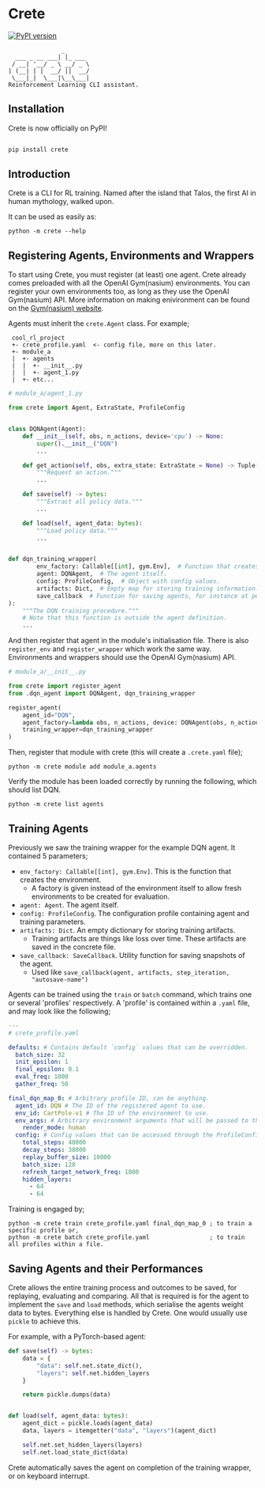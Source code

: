 # Crete

[![PyPI version](https://badge.fury.io/py/crete.svg)](https://badge.fury.io/py/crete)

```
               _       
  ___ _ __ ___| |_ ___ 
 / __| '__/ _ \ __/ _ \
| (__| | |  __/ ||  __/
 \___|_|  \___|\__\___|
Reinforcement Learning CLI assistant.

```

## Installation

Crete is now officially on PyPI!

```cmd

pip install crete

```

## Introduction

Crete is a CLI for RL training.
Named after the island that Talos, the first AI in human mythology, walked upon.

It can be used as easily as:

```
python -m crete --help
```

## Registering Agents, Environments and Wrappers

To start using Crete, you must register (at least) one agent.
Crete already comes preloaded with all the OpenAI Gym(nasium) environments.
You can register your own environments too, as long as they use the OpenAI Gym(nasium) API.
More information on making enivironment can be found on
the [Gym(nasium) website](https://gymnasium.farama.org/tutorials/gymnasium_basics/environment_creation/).

Agents must inherit the `crete.Agent` class. For example;

```
 cool_rl_project
 +- crete_profile.yaml  <- config file, more on this later.
 +- module_a 
 |  +- agents
 |  |  +- __init__.py
 |  |  +- agent_1.py
 |  +- etc...
```

```python
# module_a/agent_1.py

from crete import Agent, ExtraState, ProfileConfig


class DQNAgent(Agent):
    def __init__(self, obs, n_actions, device='cpu') -> None:
        super().__init__("DQN")
        ...

    def get_action(self, obs, extra_state: ExtraState = None) -> Tuple[int, ExtraState]:
        """Request an action."""
        ...

    def save(self) -> bytes:
        """Extract all policy data."""
        ...

    def load(self, agent_data: bytes):
        """Load policy data."""
        ...


def dqn_training_wrapper(
        env_factory: Callable[[int], gym.Env],  # Function that creates the environment.
        agent: DQNAgent,  # The agent itself.
        config: ProfileConfig,  # Object with config values.
        artifacts: Dict,  # Empty map for storing training information.
        save_callback  # Function for saving agents, for instance at peak rewards.
):
    """The DQN training procedure."""
    # Note that this function is outside the agent definition.
    ...
```

And then register that agent in the module's initialisation file.
There is also `register_env` and `register_wrapper` which work the same way.
Environments and wrappers should use the OpenAI Gym(nasium) API.

```python
# module_a/__init__.py

from crete import register_agent
from .dqn_agent import DQNAgent, dqn_training_wrapper

register_agent(
    agent_id="DQN",
    agent_factory=lambda obs, n_actions, device: DQNAgent(obs, n_actions, device=device),
    training_wrapper=dqn_training_wrapper
)
```

Then, register that module with crete (this will create a `.crete.yaml` file);

```
python -m crete module add module_a.agents
```

Verify the module has been loaded correctly by running the following, which should list DQN.

```
python -m crete list agents
```

## Training Agents

Previously we saw the training wrapper for the example DQN agent. It contained 5 parameters;

- `env_factory: Callable[[int], gym.Env]`. This is the function that creates the environment.
    - A factory is given instead of the environment itself to allow fresh environments to be created for evaluation.
- `agent: Agent`. The agent itself.
- `config: ProfileConfig`. The configuration profile containing agent and training parameters.
- `artifacts: Dict`. An empty dictionary for storing training artifacts.
    - Training artifacts are things like loss over time. These artifacts are saved in the concrete file.
- `save_callback: SaveCallback`. Utility function for saving snapshots of the agent.
    - Used like `save_callback(agent, artifacts, step_iteration, "autosave-name")`

Agents can be trained using the `train` or `batch` command, which trains one or several 'profiles' respectively.
A 'profile' is contained within a `.yaml` file, and may look like the following;

```yaml
---
# crete_profile.yaml

defaults: # Contains default `config` values that can be overridden. 
  batch_size: 32
  init_epsilon: 1
  final_epsilon: 0.1
  eval_freq: 1000
  gather_freq: 50

final_dqn_map_0: # Arbitrary profile ID, can be anything.
  agent_id: DQN # The ID of the registered agent to use.
  env_id: CartPole-v1 # The ID of the environment to use.
  env_args: # Arbitrary environment arguments that will be passed to the constructor
    render_mode: human
  config: # Config values that can be accessed through the ProfileConfig object via the training wrapper.
    total_steps: 40000
    decay_steps: 38000
    replay_buffer_size: 10000
    batch_size: 128
    refresh_target_network_freq: 1000
    hidden_layers:
      - 64
      - 64
```

Training is engaged by;

```
python -m crete train crete_profile.yaml final_dqn_map_0 ; to train a specific profile or,
python -m crete batch crete_profile.yaml                 ; to train all profiles within a file.
```

## Saving Agents and their Performances

Crete allows the entire training process and outcomes to be saved, for replaying, evaluating and comparing.
All that is required is for the agent to implement the `save` and `load` methods, which serialise the agents weight data
to bytes.
Everything else is handled by Crete. 
One would usually use `pickle` to achieve this.

For example, with a PyTorch-based agent:

```python
def save(self) -> bytes:
    data = {
        "data": self.net.state_dict(),
        "layers": self.net.hidden_layers
    }

    return pickle.dumps(data)


def load(self, agent_data: bytes):
    agent_dict = pickle.loads(agent_data)
    data, layers = itemgetter("data", "layers")(agent_dict)

    self.net.set_hidden_layers(layers)
    self.net.load_state_dict(data)
```

Crete automatically saves the agent on completion of the training wrapper, or on keyboard interrupt.